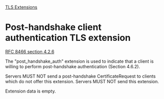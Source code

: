 [TLS Extensions](../extensions.md)
# Post-handshake client authentication TLS extension
[RFC 8466 section 4.2.6](https://www.rfc-editor.org/rfc/rfc8446.html#section-4.2.6)

The "post_handshake_auth" extension is used to indicate that a client
is willing to perform post-handshake authentication (Section 4.6.2).

Servers MUST NOT send a post-handshake CertificateRequest to clients
which do not offer this extension. Servers MUST NOT send this
extension.

Extension data is empty.